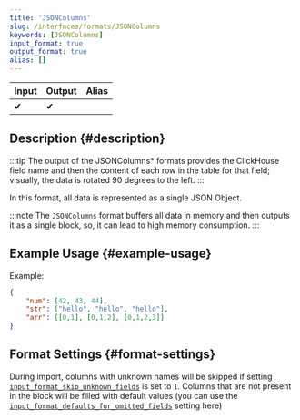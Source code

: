 ```yaml
---
title: 'JSONColumns'
slug: /interfaces/formats/JSONColumns
keywords: [JSONColumns]
input_format: true
output_format: true
alias: []
---
```


| Input | Output | Alias |
|-------|--------|-------|
| ✔     | ✔      |       |

## Description {#description}

:::tip
The output of the JSONColumns* formats provides the ClickHouse field name and then the content of each row in the table for that field;
visually, the data is rotated 90 degrees to the left.
:::

In this format, all data is represented as a single JSON Object.

:::note
The `JSONColumns` format buffers all data in memory and then outputs it as a single block, so, it can lead to high memory consumption.
:::

## Example Usage {#example-usage}

Example:

```json
{
	"num": [42, 43, 44],
	"str": ["hello", "hello", "hello"],
	"arr": [[0,1], [0,1,2], [0,1,2,3]]
}
```

## Format Settings {#format-settings}

During import, columns with unknown names will be skipped if setting [`input_format_skip_unknown_fields`](/operations/settings/settings-formats.md/#input_format_skip_unknown_fields) is set to `1`.
Columns that are not present in the block will be filled with default values (you can use the [`input_format_defaults_for_omitted_fields`](/operations/settings/settings-formats.md/#input_format_defaults_for_omitted_fields) setting here)